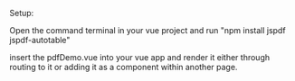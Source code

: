 Setup:

Open the command terminal in your vue project and run "npm install jspdf jspdf-autotable"

insert the pdfDemo.vue into your vue app and render it either through routing to it or adding it as a component within another page.
